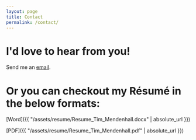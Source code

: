 ```yaml
---
layout: page
title: Contact
permalink: /contact/
---
```


# I'd love to hear from you!

Send me an <a class="btn" href="mailto:timmendenhall@gmail.com">email</a>.

# Or you can checkout my Résumé in the below formats:

[Word]({{ "/assets/resume/Resume_Tim_Mendenhall.docx" | absolute_url }})

[PDF]({{ "/assets/resume/Resume_Tim_Mendenhall.pdf" | absolute_url }})
